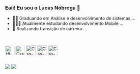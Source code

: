 ### Eaii! Eu sou o Lucas Nóbrega  👋



- 🏄🏽 Graduando em Análise e desenvolvimento de sistemas ...
- 👨🏽‍💻 Atualmente estudando desenvolvimento Mobile ...
- 🧞 Realizando transição de carreira ...

##
  
<div style="display": inline_block"><br>
<img align="center" alt="Html_5" height="30" widt="48" src="https://cdn.jsdelivr.net/gh/devicons/devicon@latest/icons/html5/html5-original.svg">
<img align="center" alt="Css-3" height="30" widt="48" src="https://cdn.jsdelivr.net/gh/devicons/devicon@latest/icons/css3/css3-original.svg">
<img align="center" alt="Css-3" height="32" widt="60" src="https://cdn.jsdelivr.net/gh/devicons/devicon@latest/icons/java/java-plain.svg">
<img align="center" alt="Css-3" height="32" widt="60" src="https://cdn.jsdelivr.net/gh/devicons/devicon@latest/icons/mysql/mysql-original-wordmark.svg">
<img align="center" alt="Css-3" height="32" widt="60" src="https://cdn.jsdelivr.net/gh/devicons/devicon@latest/icons/python/python-original.svg">
</div>

##

<div>
  <a href= "mailto:lucas.nobrega0002@gmail.com"><img src="https://img.shields.io/badge/Gmail-D14836?style=for-the-badge&logo=gmail&logoColor=white" target="_blank"></a>
  <a href= "https://www.linkedin.com/in/lucas-n%C3%B3brega-646a3b223/"><img src="https://img.shields.io/badge/LinkedIn-0077B5?style=for-the-badge&logo=linkedin&logoColor=white" target="_blank"></a>
</div>
